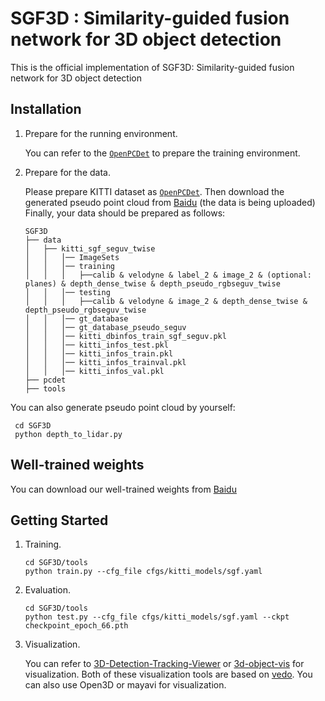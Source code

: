 # SGF3D : Similarity-guided fusion network for 3D object detection
 This is the official implementation of SGF3D: Similarity-guided fusion network for 3D object detection

## Installation
1. Prepare for the running environment.

    You can refer to the [`OpenPCDet`](https://github.com/open-mmlab/OpenPCDet) to prepare the training environment.
2. Prepare for the data.

    Please prepare KITTI dataset as [`OpenPCDet`](https://github.com/open-mmlab/OpenPCDet). Then download the generated pseudo point cloud from [Baidu](https://pan.baidu.com/s/1mFw399tkT4jjwxLSECSM1w?pwd=cssj) (the data is being uploaded)
   Finally, your data should be prepared as follows:
    ```
    SGF3D
    ├── data
    │   ├── kitti_sgf_seguv_twise
    │   │   │── ImageSets
    │   │   │── training
    │   │   │   ├──calib & velodyne & label_2 & image_2 & (optional: planes) & depth_dense_twise & depth_pseudo_rgbseguv_twise
    │   │   │── testing
    │   │   │   ├──calib & velodyne & image_2 & depth_dense_twise & depth_pseudo_rgbseguv_twise
    │   │   │── gt_database
    │   │   │── gt_database_pseudo_seguv
    │   │   │── kitti_dbinfos_train_sgf_seguv.pkl
    │   │   │── kitti_infos_test.pkl
    │   │   │── kitti_infos_train.pkl
    │   │   │── kitti_infos_trainval.pkl
    │   │   │── kitti_infos_val.pkl
    ├── pcdet
    ├── tools
    ```

 You can also generate pseudo point cloud by yourself:
   
   ```
    cd SGF3D
    python depth_to_lidar.py
   ```
## Well-trained weights
   You can download our well-trained weights from [Baidu](https://pan.baidu.com/s/1mDUlFULQZfkv5LR66gp-oA?pwd=cssj) 
   
## Getting Started
1. Training.

    ```
    cd SGF3D/tools
    python train.py --cfg_file cfgs/kitti_models/sgf.yaml
    ```

2. Evaluation.

    ```
    cd SGF3D/tools
    python test.py --cfg_file cfgs/kitti_models/sgf.yaml --ckpt checkpoint_epoch_66.pth
    ```

3. Visualization.

   You can refer to [3D-Detection-Tracking-Viewer](https://github.com/hailanyi/3D-Detection-Tracking-Viewer) or [3d-object-vis](https://github.com/DeclK/3d-object-vis) for visualization. Both of these visualization tools are based on [vedo](https://github.com/marcomusy/vedo).
You can also use Open3D or mayavi for visualization.


